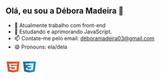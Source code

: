 ## Olá, eu sou a Débora Madeira 👋

- 🔭 Atualmente trabalho com front-end
- 🌱 Estudando e aprimorando JavaScript.
- 📫 Contate-me pelo email: deboramadeira03@gmail.com
- 😄 Pronouns: ela/dela

<div style="display: inline_block"><br>
  <img align="center" alt="deb-HTML" height="30" width="40" src="https://raw.githubusercontent.com/devicons/devicon/master/icons/html5/html5-original.svg">
  <img align="center" alt="deb-CSS" height="30" width="40" src="https://raw.githubusercontent.com/devicons/devicon/master/icons/css3/css3-original.svg">
</div>

